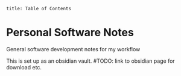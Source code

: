 ```toc
title: Table of Contents
```

# Personal Software Notes
General software development notes for my workflow

This is set up as an obsidian vault. #TODO: link to obsidian page for download etc.
